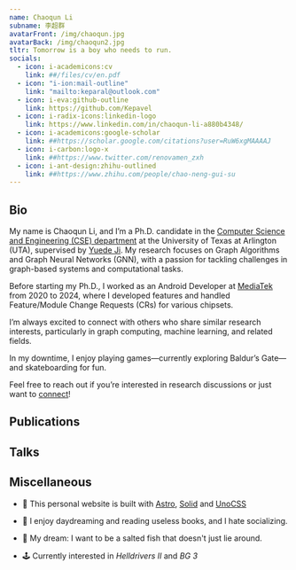 ```yaml
---
name: Chaoqun Li
subname: 李超群
avatarFront: /img/chaoqun.jpg
avatarBack: /img/chaoqun2.jpg
tltr: Tomorrow is a boy who needs to run.
socials:
  - icon: i-academicons:cv
    link: ##/files/cv/en.pdf
  - icon: "i-ion:mail-outline"
    link: "mailto:keparal@outlook.com"
  - icon: i-eva:github-outline
    link: https://github.com/Kepavel
  - icon: i-radix-icons:linkedin-logo
    link: https://www.linkedin.com/in/chaoqun-li-a880b4348/
  - icon: i-academicons:google-scholar
    link: ##https://scholar.google.com/citations?user=RuW6xgMAAAAJ
  - icon: i-carbon:logo-x
    link: ##https://www.twitter.com/renovamen_zxh
  - icon: i-ant-design:zhihu-outlined
    link: ##https://www.zhihu.com/people/chao-neng-gui-su
---
```



## Bio

My name is Chaoqun Li, and I’m a Ph.D. candidate in the [Computer Science and Engineering (CSE) department](https://www.uta.edu/academics/schools-colleges/engineering/academics/departments/cse) at the University of Texas at Arlington (UTA), supervised by [Yuede Ji](https://yuede.github.io//).
My research focuses on Graph Algorithms and Graph Neural Networks (GNN), with a passion for tackling challenges in graph-based systems and computational tasks.

Before starting my Ph.D., I worked as an Android Developer at [MediaTek](https://www.mediatek.com/) from 2020 to 2024, where I developed features and handled Feature/Module Change Requests (CRs) for various chipsets.

I’m always excited to connect with others who share similar research interests, particularly in graph computing, machine learning, and related fields.

In my downtime, I enjoy playing games—currently exploring Baldur’s Gate—and skateboarding for fun.

Feel free to reach out if you’re interested in research discussions or just want to <a href="mailto:cxl6029@mavs.uta.edu">connect</a>!


## Publications 

<!-- :::paper[/img/about/rebq.png]
**Reconstruct before Query: Continual Missing Modality Learning with Decomposed Prompt Collaboration**

Shu Zhao, <u>Xiaohan Zou</u>, Tan Yu, Huijuan Xu

In Submission, 2024

[paper](https://arxiv.org/abs/2403.11373) / [code](https://github.com/Tree-Shu-Zhao/RebQ.pytorch)
:::

:::paper[/img/about/tokenflow-1.png /img/about/tokenflow-2.png]
**TokenFlow: Rethinking Fine-grained Cross-modal Alignment in Vision-Language Retrieval**

<u>Xiaohan Zou</u>, Changqiao Wu, Lele Cheng, and Zhongyuan Wang

Preprint, 2022

[paper](http://arxiv.org/abs/2209.13822)
:::

:::paper
**Efficient Meta-Learning for Continual Learning with Taylor Expansion Approximation**

<u>Xiaohan Zou</u>, and Tong Lin

International Joint Conference on Neural Networks (IJCNN), 2022 -->

<!-- **Oral Presentation**

[paper](https://arxiv.org/abs/2210.00713) / [slide](/files/papers/ijcnn2022/slide.pdf)
:::

:::paper[/img/about/ictai2020.png]
**To be an Artist: Automatic Generation on Food Image Aesthetic Captioning**

<u>Xiaohan Zou</u>, Cheng Lin, Yinjia Zhang, and Qinpei Zhao

International Conference on Tools with Artificial Intelligence (ICTAI), 2020

**Oral Presentation**

[paper](https://ieeexplore.ieee.org/document/9288208) / [code](https://github.com/Renovamen/Food-IAC) / [slide](/files/papers/ictai2020/slide.pdf)
:::

:::paper
**A Survey on Application of Knowledge Graph**

<u>Xiaohan Zou</u>

International Conference on Control Engineering and Artificial Intelligence (CCEAI), 2020

[paper](https://iopscience.iop.org/article/10.1088/1742-6596/1487/1/012016/pdf)
::: -->


## Talks

<!-- - [Meta / Few-shot Learning](/files/talks/2021-08-meta-learning.pdf), Kuaishou, 08/2021
- [Continual Learning: Meta Continual Learning & Task Free Settings](/files/talks/2020-08-continual-learning.pdf), Peking University, 08/2020
 -->

## Miscellaneous

- 🚀 This personal website is built with [Astro](https://astro.build/), [Solid](https://www.solidjs.com/) and [UnoCSS](https://github.com/antfu/unocss)

- 🧐 I enjoy daydreaming and reading useless books, and I hate socializing.

- 🌭 My dream: I want to be a salted fish that doesn't just lie around.

- 🕹️ Currently interested in *Helldrivers II* and *BG 3* 

